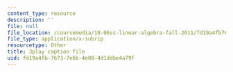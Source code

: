 ```yaml
---
content_type: resource
description: ''
file: null
file_location: /coursemedia/18-06sc-linear-algebra-fall-2011/fd19a4fb76737e6b4e084d1ddbe4a79f_lpnY5QVjU5w.srt
file_type: application/x-subrip
resourcetype: Other
title: 3play caption file
uid: fd19a4fb-7673-7e6b-4e08-4d1ddbe4a79f
---
```

